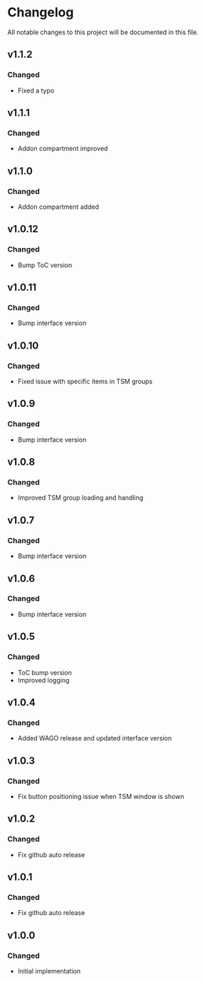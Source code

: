 # Changelog
All notable changes to this project will be documented in this file.

## v1.1.2
### Changed
 - Fixed a typo

## v1.1.1
### Changed
 - Addon compartment improved

## v1.1.0
### Changed
 - Addon compartment added

## v1.0.12
### Changed
 - Bump ToC version

## v1.0.11
### Changed
 - Bump interface version

## v1.0.10
### Changed
 - Fixed issue with specific items in TSM groups

## v1.0.9
### Changed
 - Bump interface version

## v1.0.8
### Changed
 - Improved TSM group loading and handling

## v1.0.7
### Changed
 - Bump interface version

## v1.0.6
### Changed
 - Bump interface version

## v1.0.5
### Changed
 - ToC bump version
 - Improved logging

## v1.0.4
### Changed
 - Added WAGO release and updated interface version

## v1.0.3
### Changed
 - Fix button positioning issue when TSM window is shown

## v1.0.2
### Changed
 - Fix github auto release

## v1.0.1
### Changed
 - Fix github auto release

## v1.0.0
### Changed
 - Initial implementation
